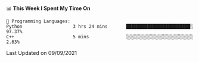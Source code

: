 <!--START_SECTION:waka-->
📊 **This Week I Spent My Time On** 

```text
💬 Programming Languages: 
Python                   3 hrs 24 mins       ████████████████████████░   97.37% 
C++                      5 mins              ░░░░░░░░░░░░░░░░░░░░░░░░░   2.63%

```


 Last Updated on 09/09/2021
<!--END_SECTION:waka-->

<!--
**mdberkey/mdberkey** is a ✨ _special_ ✨ repository because its `README.md` (this file) appears on your GitHub profile.

Here are some ideas to get you started:

- 🔭 I’m currently working on ...
- 🌱 I’m currently learning ...
- 👯 I’m looking to collaborate on ...
- 🤔 I’m looking for help with ...
- 💬 Ask me about ...
- 📫 How to reach me: ...
- 😄 Pronouns: ...
- ⚡ Fun fact: ...
-->

